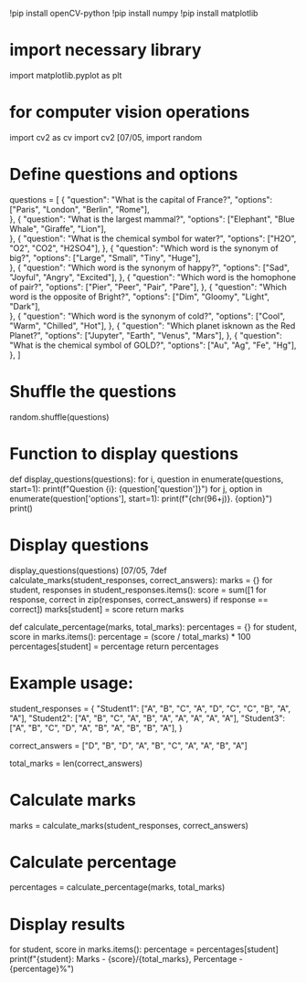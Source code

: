 !pip install openCV-python
!pip install numpy
!pip install matplotlib
# import necessary library
import matplotlib.pyplot as plt
# for computer vision operations
import cv2 as cv
import cv2
[07/05, import random

# Define questions and options
questions = [
    {
        "question": "What is the capital of France?",
        "options": ["Paris", "London", "Berlin", "Rome"],   
    },
    {
        "question": "What is the largest mammal?",
        "options": ["Elephant", "Blue Whale", "Giraffe", "Lion"],       
    },
    {
        "question": "What is the chemical symbol for water?",
        "options": ["H2O", "O2", "CO2", "H2SO4"], 
    },
        {
        "question": "Which word is the synonym of big?",
        "options": ["Large", "Small", "Tiny", "Huge"],       
    },
    {
       "question": "Which word is the synonym of happy?",
        "options": ["Sad", "Joyful", "Angry", "Excited"],
    },
     {
       "question": "Which word is the homophone of pair?",
        "options": ["Pier", "Peer", "Pair", "Pare"], 
    },
     {
       "question": "Which word is the opposite of Bright?",
        "options": ["Dim", "Gloomy", "Light", "Dark"],        
    },
      {
       "question": "Which word is the synonym of cold?",
        "options": ["Cool", "Warm", "Chilled", "Hot"], 
    },
    {
       "question": "Which planet isknown as the Red Planet?",
        "options": ["Jupyter", "Earth", "Venus", "Mars"], 
    },
      {
       "question": "What is the chemical symbol of GOLD?",
        "options": ["Au", "Ag", "Fe", "Hg"], 
    },
]

# Shuffle the questions
random.shuffle(questions)

# Function to display questions
def display_questions(questions):
    for i, question in enumerate(questions, start=1):
        print(f"Question {i}: {question['question']}")
        for j, option in enumerate(question['options'], start=1):
            print(f"{chr(96+j)}. {option}")
        print()

# Display questions
display_questions(questions)
[07/05, 7def calculate_marks(student_responses, correct_answers):
    marks = {}
    for student, responses in student_responses.items():
        score = sum([1 for response, correct in zip(responses, correct_answers) if response == correct])
        marks[student] = score
    return marks

def calculate_percentage(marks, total_marks):
    percentages = {}
    for student, score in marks.items():
        percentage = (score / total_marks) * 100
        percentages[student] = percentage
    return percentages

# Example usage:
student_responses = {
    "Student1": ["A", "B", "C", "A", "D", "C", "C", "B", "A", "A"],
    "Student2": ["A", "B", "C", "A", "B", "A", "A", "A", "A", "A"],
    "Student3": ["A", "B", "C", "D", "A", "B", "A", "B", "B", "A"],
}

correct_answers = ["D", "B", "D", "A", "B", "C", "A", "A", "B", "A"]

total_marks = len(correct_answers)

# Calculate marks
marks = calculate_marks(student_responses, correct_answers)

# Calculate percentage
percentages = calculate_percentage(marks, total_marks)

# Display results
for student, score in marks.items():
    percentage = percentages[student]
    print(f"{student}: Marks - {score}/{total_marks}, Percentage - {percentage}%")
